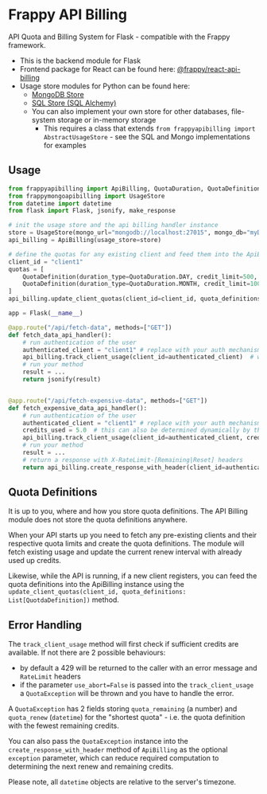 # Frappy API Billing

API Quota and Billing System for Flask - compatible with the Frappy framework.

- This is the backend module for Flask
- Frontend package for React can be found here: 
  [@frappy/react-api-billing](http://github.com/ilfrich/frappy-react-api-billing)
- Usage store modules for Python can be found here:
    - [MongoDB Store](http://github.com/ilfrich/frappy-py-mongo-api-billing-store)
    - [SQL Store (SQL Alchemy)](http://github.com/ilfrich/frappy-py-sql-api-billing-store)
    - You can also implement your own store for other databases, file-system storage or in-memory storage
        - This requires a class that extends `from frappyapibilling import AbstractUsageStore` - see the SQL and Mongo 
          implementations for examples
    
## Usage

```python
from frappyapibilling import ApiBilling, QuotaDuration, QuotaDefinition
from frappymongoapibilling import UsageStore
from datetime import datetime
from flask import Flask, jsonify, make_response

# init the usage store and the api billing handler instance
store = UsageStore(mongo_url="mongodb://localhost:27015", mongo_db="myDbName", collection_name="apiUsage")
api_billing = ApiBilling(usage_store=store)

# define the quotas for any existing client and feed them into the ApiBilling instance
client_id = "client1"
quotas = [
    QuotaDefinition(duration_type=QuotaDuration.DAY, credit_limit=500, start_date=datetime(2022, 1, 1)),
    QuotaDefinition(duration_type=QuotaDuration.MONTH, credit_limit=10000, start_date=datetime(2022, 1, 1)),
]
api_billing.update_client_quotas(client_id=client_id, quota_definitions=quotas)

app = Flask(__name__)

@app.route("/api/fetch-data", methods=["GET"])
def fetch_data_api_handler():
    # run authentication of the user
    authenticated_client = "client1" # replace with your auth mechanism
    api_billing.track_client_usage(client_id=authenticated_client)  # will abort if insufficient credits and deduct 1 credit
    # run your method
    result = ...
    return jsonify(result)


@app.route("/api/fetch-expensive-data", methods=["GET"])
def fetch_expensive_data_api_handler():
    # run authentication of the user
    authenticated_client = "client1" # replace with your auth mechanism
    credits_used = 5.0  # this can also be determined dynamically by the request
    api_billing.track_client_usage(client_id=authenticated_client, credits_used=credits_used)  
    # run your method
    result = ...
    # return a response with X-RateLimit-[Remaining|Reset] headers
    return api_billing.create_response_with_header(client_id=authenticated_client, response_body=jsonify(result))
```

## Quota Definitions

It is up to you, where and how you store quota definitions. The API Billing module does not store the quota definitions 
 anywhere. 

When your API starts up you need to fetch any pre-existing clients and their respective quota limits and 
 create the quota definitions. The module will fetch existing usage and update the current renew interval with already 
 used up credits.

Likewise, while the API is running, if a new client registers, you can feed the quota definitions into the ApiBilling
instance using the `update_client_quotas(client_id, quota_definitions: List[QuotdaDefinition])` method.

## Error Handling

The `track_client_usage` method will first check if sufficient credits are available. If not there are 2 possible 
 behaviours:

- by default a 429 will be returned to the caller with an error message and `RateLimit` headers
- if the parameter `use_abort=False` is passed into the `track_client_usage` a `QuotaException` will be thrown and you
 have to handle the error.

A `QuotaException` has 2 fields storing `quota_remaining` (a number) and `quota_renew` (`datetime`) for the "shortest 
 quota" - i.e. the quota definition with the fewest remaining credits.

You can also pass the `QuotaException` instance into the `create_response_with_header` method of `ApiBilling` as the 
 optional `exception` parameter, which can reduce required computation to determining the next renew and remaining 
 credits. 

Please note, all `datetime` objects are relative to the server's timezone.
